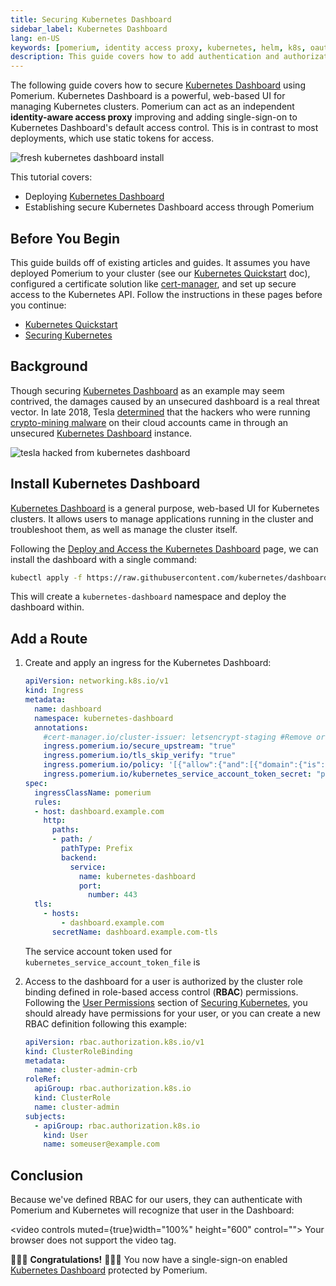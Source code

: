 ```yaml
---
title: Securing Kubernetes Dashboard
sidebar_label: Kubernetes Dashboard
lang: en-US
keywords: [pomerium, identity access proxy, kubernetes, helm, k8s, oauth, dashboard,]
description: This guide covers how to add authentication and authorization to kubernetes dashboard using single-sing-on, pomerium, helm, and letsencrypt certificates.
---
```


The following guide covers how to secure [Kubernetes Dashboard] using Pomerium. Kubernetes Dashboard is a powerful, web-based UI for managing Kubernetes clusters. Pomerium can act as an independent **identity-aware access proxy** improving and adding single-sign-on to Kubernetes Dashboard's default access control. This is in contrast to most deployments, which use static tokens for access.

![fresh kubernetes dashboard install](img/k8s-fresh-dashboard.png)

This tutorial covers:

- Deploying [Kubernetes Dashboard]
- Establishing secure Kubernetes Dashboard access through Pomerium

## Before You Begin

This guide builds off of existing articles and guides. It assumes you have deployed Pomerium to your cluster (see our [Kubernetes Quickstart] doc), configured a certificate solution like [cert-manager], and set up secure access to the Kubernetes API. Follow the instructions in these pages before you continue:

- [Kubernetes Quickstart]
- [Securing Kubernetes]

## Background

Though securing [Kubernetes Dashboard] as an example may seem contrived, the damages caused by an unsecured dashboard is a real threat vector. In late 2018, Tesla [determined](https://redlock.io/blog/cryptojacking-tesla) that the hackers who were running [crypto-mining malware](https://arstechnica.com/information-technology/2018/02/tesla-cloud-resources-are-hacked-to-run-cryptocurrency-mining-malware/) on their cloud accounts came in through an unsecured [Kubernetes Dashboard] instance.

![tesla hacked from kubernetes dashboard](img/k8s-tesla-hacked.png)

## Install Kubernetes Dashboard

[Kubernetes Dashboard] is a general purpose, web-based UI for Kubernetes clusters. It allows users to manage applications running in the cluster and troubleshoot them, as well as manage the cluster itself.

Following the [Deploy and Access the Kubernetes Dashboard](https://kubernetes.io/docs/tasks/access-application-cluster/web-ui-dashboard/) page, we can install the dashboard with a single command:

```sh
kubectl apply -f https://raw.githubusercontent.com/kubernetes/dashboard/v2.5.0/aio/deploy/recommended.yaml
```

This will create a `kubernetes-dashboard` namespace and deploy the dashboard within.

## Add a Route

1. Create and apply an ingress for the Kubernetes Dashboard:

    ```yaml title="dashboard-ingress.yaml"
    apiVersion: networking.k8s.io/v1
    kind: Ingress
    metadata:
      name: dashboard
      namespace: kubernetes-dashboard
      annotations:
        #cert-manager.io/cluster-issuer: letsencrypt-staging #Remove or adjust this based on your certificate management strategy
        ingress.pomerium.io/secure_upstream: "true"
        ingress.pomerium.io/tls_skip_verify: "true"
        ingress.pomerium.io/policy: '[{"allow":{"and":[{"domain":{"is":"example.com"}}]}}]'
        ingress.pomerium.io/kubernetes_service_account_token_secret: "pomerium-sa-secret"
    spec:
      ingressClassName: pomerium
      rules:
      - host: dashboard.example.com
        http:
          paths:
          - path: /
            pathType: Prefix
            backend:
              service:
                name: kubernetes-dashboard 
                port:
                  number: 443
      tls:
        - hosts:
            - dashboard.example.com
          secretName: dashboard.example.com-tls
    ```

    The service account token used for `kubernetes_service_account_token_file` is <!-- @wasaga to update after updating our deployment. -->

1. Access to the dashboard for a user is authorized by the cluster role binding defined in role-based access control (**RBAC**) permissions. Following the [User Permissions] section of [Securing Kubernetes], you should already have permissions for your user, or you can create a new RBAC definition following this example:

    ```yaml title="rbac-someuser.yaml"
    apiVersion: rbac.authorization.k8s.io/v1
    kind: ClusterRoleBinding
    metadata:
      name: cluster-admin-crb
    roleRef:
      apiGroup: rbac.authorization.k8s.io
      kind: ClusterRole
      name: cluster-admin
    subjects:
      - apiGroup: rbac.authorization.k8s.io
        kind: User
        name: someuser@example.com
    ```

## Conclusion

Because we've defined RBAC for our users, they can authenticate with Pomerium and Kubernetes will recognize that user in the Dashboard:

<video controls  muted={true}width="100%" height="600" control=""><source src="/k8s-dashboard-user.mp4" type="video/mp4"/>
Your browser does not support the video tag.
</video>

🎉🍾🎊 **Congratulations!** 🎉🍾🎊 You now have a single-sign-on enabled [Kubernetes Dashboard] protected by Pomerium.

[cert-manager]: https://cert-manager.io/docs/
[helm chart]: https://github.com/pomerium/pomerium-helm
[Helm]: https://helm.sh
[Kubernetes Quickstart]: /docs/k8s/quickstart
[Kubernetes Dashboard]: https://kubernetes.io/docs/tasks/access-application-cluster/web-ui-dashboard/
[Securing Kubernetes]: /docs/guides/kubernetes.md
[User Permissions]: /docs/guides/kubernetes.md#user-permissions
